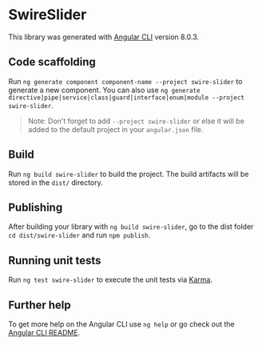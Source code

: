 # SwireSlider

This library was generated with [Angular CLI](https://github.com/angular/angular-cli) version 8.0.3.

## Code scaffolding

Run `ng generate component component-name --project swire-slider` to generate a new component. You can also use `ng generate directive|pipe|service|class|guard|interface|enum|module --project swire-slider`.
> Note: Don't forget to add `--project swire-slider` or else it will be added to the default project in your `angular.json` file. 

## Build

Run `ng build swire-slider` to build the project. The build artifacts will be stored in the `dist/` directory.

## Publishing

After building your library with `ng build swire-slider`, go to the dist folder `cd dist/swire-slider` and run `npm publish`.

## Running unit tests

Run `ng test swire-slider` to execute the unit tests via [Karma](https://karma-runner.github.io).

## Further help

To get more help on the Angular CLI use `ng help` or go check out the [Angular CLI README](https://github.com/angular/angular-cli/blob/master/README.md).

